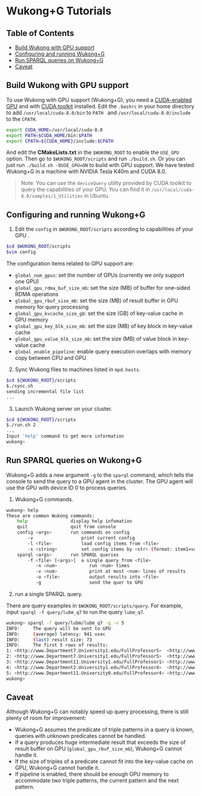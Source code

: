# Wukong+G Tutorials

## Table of Contents

* [Build Wukong with GPU support](#build)
* [Configuring and running Wukong+G](#config)
* [Run SPARQL queries on Wukong+G](#run)
* [Caveat](#caveat)

<a  name="build"></a>

## Build Wukong with GPU support

To use Wukong with GPU support (Wukong+G), you need a [CUDA-enabled GPU](https://developer.nvidia.com/cuda-gpus) and with [CUDA toolkit](https://developer.nvidia.com/cuda-toolkit) installed. Edit the `.bashrc` in your home directory to add `/usr/local/cuda-8.0/bin` to `PATH ` and `/usr/local/cuda-8.0/include` to the `CPATH`.

```bash
export CUDA_HOME=/usr/local/cuda-8.0
export PATH=$CUDA_HOME/bin:$PATH
export CPATH=${CUDA_HOME}/include:$CPATH
```

And edit the **CMakeLists.txt** in the `$WUKONG_ROOT` to enable the `USE_GPU` option. Then go to `$WUKONG_ROOT/scripts` and run `./build.sh`. Or you can just run `./build.sh -DUSE_GPU=ON` to build with GPU support. We have tested Wukong+G in a machine with NVIDIA Tesla K40m and CUDA 8.0.



> Note: You can use the `deviceQuery` utility provided by CUDA toolkit to query the capabilities of your GPU. You can find it in `/usr/local/cuda-8.0/samples/1_Utilities` in Ubuntu.



<a  name="config"></a>

## Configuring and running Wukong+G

1) Edit the `config` in `$WUKONG_ROOT/scripts` according to capabilities of your GPU .

```bash
$cd $WUKONG_ROOT/scripts
$vim config
```

The configuration items related to GPU support are:

* `global_num_gpus`: set the number of GPUs (currently we only support one GPU)
* `global_gpu_rdma_buf_size_mb`: set the size (MB) of buffer for one-sided RDMA operations
* `global_gpu_rbuf_size_mb`: set the size (MB) of result buffer in GPU memory for query processing
* `global_gpu_kvcache_size_gb`: set the size (GB) of key-value cache in GPU memory
* `global_gpu_key_blk_size_mb`: set the size (MB) of key block in key-value cache
* `global_gpu_value_blk_size_mb`: set the size (MB) of value block in key-value cache
* `global_enable_pipeline`: enable query execution overlaps with memory copy between CPU and GPU

2) Sync Wukong files to machines listed in `mpd.hosts`.

```bash
$cd ${WUKONG_ROOT}/scripts
$./sync.sh
sending incremental file list
...
```

3) Launch Wukong server on your cluster.

```bash
$cd ${WUKONG_ROOT}/scripts
$./run.sh 2
...
Input 'help' command to get more information
wukong>
```



<a name="run"></a>

## Run SPARQL queries on Wukong+G

Wukong+G adds a new argument `-g` to the `sparql` command, which tells the console to send the query to a GPU agent in the cluster. The GPU agent will use the GPU with device ID 0 to process queries.

1) Wukong+G commands.

```bash
wukong> help
These are common Wukong commands: 
    help                display help infomation
    quit                quit from console
    config <args>       run commands on config
        -v                  print current config
        -l <file>           load config items from <file>
        -s <string>         set config items by <str> (format: item1=val1&item2=...)
    sparql <args>       run SPARQL queries
        -f <file> [<args>]  a single query from <file>
           -n <num>            run <num> times
           -v <num>            print at most <num> lines of results
           -o <file>           output results into <file>
           -g                  send the quer to GPU
```

2) run a single SPARQL query.

There are query examples in `$WUKONG_ROOT/scripts/query`. For example, input `sparql -f query/lubm_q7` to run the query `lubm_q7`.

```bash
wukong> sparql -f query/lubm/lubm_q7 -g -v 5
INFO:     The query will be sent to GPU
INFO:     (average) latency: 941 usec
INFO:     (last) result size: 73
INFO:     The first 5 rows of results:
1: <http://www.Department7.University1.edu/FullProfessor5>	<http://www.Department7.University1.edu/UndergraduateStudent42>	<http://www.Department7.University1.edu/Course8>
2: <http://www.Department7.University1.edu/FullProfessor5>	<http://www.Department7.University1.edu/UndergraduateStudent380>	<http://www.Department7.University1.edu/Course8>
3: <http://www.Department11.University1.edu/FullProfessor1>	<http://www.Department11.University1.edu/UndergraduateStudent134>	<http://www.Department11.University1.edu/Course2>
4: <http://www.Department2.University1.edu/FullProfessor4>	<http://www.Department2.University1.edu/UndergraduateStudent6>	<http://www.Department2.University1.edu/Course7>
5: <http://www.Department11.University0.edu/FullProfessor4>	<http://www.Department11.University0.edu/UndergraduateStudent265>	<http://www.Department11.University0.edu/Course7>
wukong>
```



<a name="caveat"></a>

## Caveat
Although Wukong+G can notably speed up query processing, there is still plenty of room for improvement:

- Wukong+G assumes the predicate of triple patterns in a query is known, queries with unknown predicates cannot be handled.
- If a query produces huge intermediate result that exceeds the size of result buffer on GPU (``global_gpu_rbuf_size_mb``), Wukong+G cannot handle it.
- If the size of triples of a predicate cannot fit into the key-value cache on GPU, Wukong+G cannot handle it.
- If pipeline is enabled, there should be enough GPU memory to accommodate two triple patterns, the current pattern and the next pattern.



